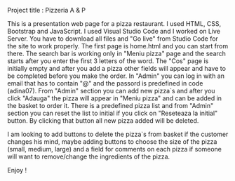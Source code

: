 Project title : Pizzeria A & P             

This is a presentation web page for a pizza restaurant. I used HTML, CSS, Bootstrap and JavaScript.
I used Visual Studio Code and I worked on Live Server. You have to download all files and "Go live" from Studio Code for the site to work properly.
The first page is home.html and you can start from there.
The search bar is working only in "Meniu pizza" page and the search starts after you enter the first 3 letters of the word.
The "Cos" page is initially empty and after you add a pizza other fields will appear and have to be completed before you make the order.
In "Admin" you can log in with an email that has to contain "@" and the passord is predefined in code (adina07). From "Admin" section you can add new pizza`s and after you click "Adauga" the pizza will appear in "Meniu pizza" and can be added in the basket to order it.
There is a predefined pizza list and from "Admin" section you can reset the list to initial if you click on "Reseteaza la initial" button. By clicking that button all new pizza added will be deleted.

I am looking to add buttons to delete the pizza`s from basket if the customer changes his mind, maybe adding buttons to choose the size of the pizza (small, medium, large) and a field for comments on each pizza if someone will want to remove/change the ingredients of the pizza.

Enjoy !
